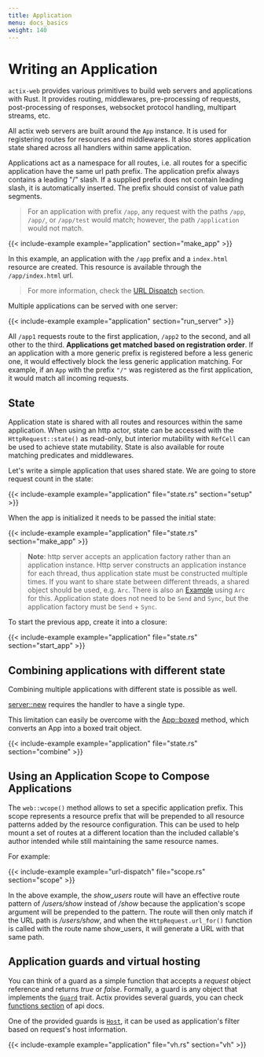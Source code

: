 ```yaml
---
title: Application
menu: docs_basics
weight: 140
---
```


# Writing an Application

`actix-web` provides various primitives to build web servers and applications with Rust.
It provides routing, middlewares, pre-processing of requests, post-processing of responses,
websocket protocol handling, multipart streams, etc.

All actix web servers are built around the `App` instance.  It is used for
registering routes for resources and middlewares.  It also stores application
state shared across all handlers within same application.

Applications act as a namespace for all routes, i.e. all routes for a specific application
have the same url path prefix. The application prefix always contains a leading "/" slash.
If a supplied prefix does not contain leading slash, it is automatically inserted.
The prefix should consist of value path segments.

> For an application with prefix `/app`,
> any request with the paths `/app`, `/app/`, or `/app/test` would match;
> however, the path `/application` would not match.

{{< include-example example="application" section="make_app" >}}

In this example, an application with the `/app` prefix and a `index.html` resource
are created. This resource is available through the `/app/index.html` url.

> For more information, check the
> [URL Dispatch](/docs/url-dispatch/index.html#using-an-application-prefix-to-compose-applications) section.

Multiple applications can be served with one server:

{{< include-example example="application" section="run_server" >}}

All `/app1` requests route to the first application, `/app2` to the second, and all other to the third.
**Applications get matched based on registration order**. If an application with a more generic
prefix is registered before a less generic one, it would effectively block the less generic
application matching. For example, if an `App` with the prefix `"/"` was registered
as the first application, it would match all incoming requests.

## State

Application state is shared with all routes and resources within the same application.
When using an http actor, state can be accessed with the `HttpRequest::state()` as read-only,
but interior mutability with `RefCell` can be used to achieve state mutability.
State is also available for route matching predicates and middlewares.

Let's write a simple application that uses shared state. We are going to store request count
in the state:

{{< include-example example="application" file="state.rs" section="setup" >}}

When the app is initialized it needs to be passed the initial state:

{{< include-example example="application" file="state.rs" section="make_app" >}}

> **Note**: http server accepts an application factory rather than an application
> instance. Http server constructs an application instance for each thread, thus application state
> must be constructed multiple times. If you want to share state between different threads, a
> shared object should be used, e.g. `Arc`. There is also an [Example](https://github.com/actix/examples/blob/master/state/src/main.rs) using `Arc` for this. Application state does not need to be `Send` and `Sync`,
> but the application factory must be `Send` + `Sync`. 
>

To start the previous app, create it into a closure:

{{< include-example example="application" file="state.rs" section="start_app" >}}

## Combining applications with different state

Combining multiple applications with different state is possible as well.

[server::new](https://docs.rs/actix-web/*/actix_web/server/fn.new.html) requires the handler to have a single type. 

This limitation can easily be overcome with the [App::boxed](https://docs.rs/actix-web/*/actix_web/struct.App.html#method.boxed) method, which converts an App into a boxed trait object.

{{< include-example example="application" file="state.rs" section="combine" >}}

## Using an Application Scope to Compose Applications

The `web::wcope()` method allows to set a specific application prefix.
This scope represents a resource prefix that will be prepended to all resource patterns added
by the resource configuration. This can be used to help mount a set of routes at a different
location than the included callable's author intended while still maintaining the same
resource names.

For example:

{{< include-example example="url-dispatch" file="scope.rs" section="scope" >}}

In the above example, the *show_users* route will have an effective route pattern of
*/users/show* instead of */show* because the application's scope argument will be prepended
to the pattern. The route will then only match if the URL path is */users/show*,
and when the `HttpRequest.url_for()` function is called with the route name show_users,
it will generate a URL with that same path.

## Application guards and virtual hosting

You can think of a guard as a simple function that accepts a *request* object reference
and returns *true* or *false*. Formally, a guard is any object that implements the
[`Guard`](../actix_web/guard/trait.Guard.html) trait. Actix provides
several guards, you can check
[functions section](../../actix-web/actix_web/guard/index.html#functions) of api docs.

One of the provided guards is [`Host`](../actix_web/guard/fn.Host.html), it can be used
as application's filter based on request's host information.

{{< include-example example="application" file="vh.rs" section="vh" >}}
